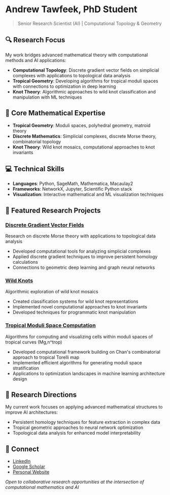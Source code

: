 # Andrew Tawfeek, PhD Student

> Senior Research Scientist (AI) | Computational Topology & Geometry

## 🔍 Research Focus

My work bridges advanced mathematical theory with computational methods and AI applications:

- **Computational Topology**: Discrete gradient vector fields on simplicial complexes with applications to topological data analysis
- **Tropical Geometry**: Developing algorithms for tropical moduli spaces with connections to optimization in deep learning
- **Knot Theory**: Algorithmic approaches to wild knot classification and manipulation with ML techniques

## 🧠 Core Mathematical Expertise

- **Tropical Geometry**: Moduli spaces, polyhedral geometry, matroid theory
- **Discrete Mathematics**: Simplicial complexes, discrete Morse theory, combinatorial topology
- **Knot Theory**: Wild knot mosaics, computational approaches to knot invariants

## 💻 Technical Skills

- **Languages**: Python, SageMath, Mathematica, Macaulay2
- **Frameworks**: NetworkX, Jupyter, Scientific Python stack
- **Visualization**: Interactive mathematical and ML visualization techniques

## 🔬 Featured Research Projects

### [Discrete Gradient Vector Fields](https://github.com/andrew-tawfeek/discrete-gradients)
Research on discrete Morse theory with applications to topological data analysis
- Developed computational tools for analyzing simplicial complexes
- Applied discrete gradient techniques to improve persistent homology calculations
- Connections to geometric deep learning and graph neural networks

### [Wild Knots](https://github.com/andrew-tawfeek/wild_knots)
Algorithmic exploration of wild knot mosaics
- Created classification systems for wild knot representations
- Implemented novel computational approaches to knot invariants
- Developed techniques for programmatic knot manipulation

### [Tropical Moduli Space Computation](https://github.com/andrew-tawfeek/tropicalmoduli)
Algorithms for computing and visualizing cells within moduli spaces of tropical curves (Mg,n^trop)
- Developed computational framework building on Chan's combinatorial approach to tropical Torelli map
- Implemented efficient algorithms for generating moduli space stratification
- Applications to optimization landscapes in machine learning architecture design

## 📝 Research Directions

My current work focuses on applying advanced mathematical structures to improve AI architectures:
- Persistent homology techniques for feature extraction in complex data
- Tropical geometric approaches to neural network optimization
- Topological data analysis for enhanced model interpretability

## 🔗 Connect

- [LinkedIn]([https://linkedin.com/in/yourprofile](https://www.linkedin.com/in/andrew-tawfeek/))
- [Google Scholar](https://scholar.google.com/citations?hl=en&user=Za4CG6sAAAAJ&view_op=list_works&authuser=1)
- [Personal Website](https://www.atawfeek.com)

*Open to collaborative research opportunities at the intersection of computational mathematics and AI*
